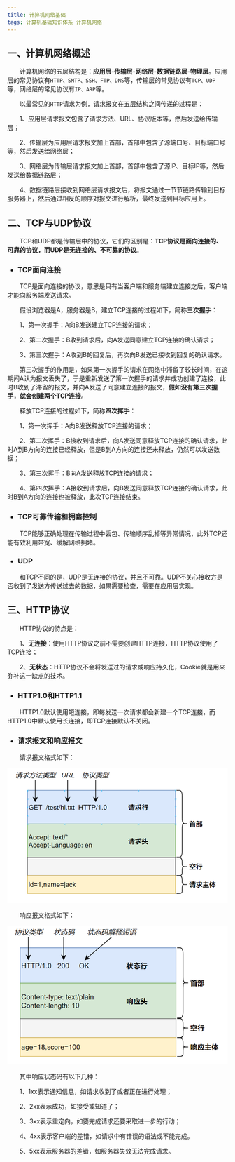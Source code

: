 ```yaml
---
title: 计算机网络基础
tags: 计算机基础知识体系 计算机网络
---
```


## 一、计算机网络概述

　　计算机网络的五层结构是：**应用层-传输层-网络层-数据链路层-物理层**。应用层的常见协议有`HTTP、SMTP、SSH、FTP、DNS`等，传输层的常见协议有`TCP、UDP`等，网络层的常见协议有`IP、ARP`等。

　　以最常见的`HTTP`请求为例，请求报文在五层结构之间传递的过程是：

　　1、应用层请求报文包含了请求方法、URL、协议版本等，然后发送给传输层；

　　2、传输层为应用层请求报文加上首部，首部中包含了源端口号、目标端口号等，然后发送给网络层；

　　3、网络层为传输层请求报文加上首部，首部中包含了源IP、目标IP等，然后发送给数据链路层；

　　4、数据链路层接收到网络层请求报文后，将报文通过一节节链路传输到目标服务器上，然后通过相反的顺序对报文进行解析，最终发送到目标应用上。

## 二、TCP与UDP协议

　　TCP和UDP都是传输层中的协议，它们的区别是：**TCP协议是面向连接的、可靠的协议，而UDP是无连接的、不可靠的协议**。

* ### TCP面向连接

　　TCP是面向连接的协议，意思是只有当客户端和服务端建立连接之后，客户端才能向服务端发送请求。

　　假设浏览器是A，服务器是B，建立TCP连接的过程如下，简称**三次握手**：

　　1、第一次握手：A向B发送建立TCP连接的请求；

　　2、第二次握手：B收到请求后，向A发送同意建立TCP连接的确认请求；

　　3、第三次握手：A收到B的回复后，再次向B发送已接收到回复的确认请求。

　　第三次握手的作用是，如果第一次握手的请求在网络中滞留了较长时间，在这期间A认为报文丢失了，于是重新发送了第一次握手的请求并成功创建了连接，此时B收到了滞留的报文，并向A发送了同意建立连接的报文，**假如没有第三次握手，就会创建两个TCP连接**。

　　释放TCP连接的过程如下，简称**四次挥手**：

　　1、第一次挥手：A向B发送释放TCP连接的请求；

　　2、第二次挥手：B接收到请求后，向A发送同意释放TCP连接的确认请求，此时A到B方向的连接已经释放，但是B到A方向的连接还未释放，仍然可以发送数据；

　　3、第三次挥手：B向A发送释放TCP连接的请求；

　　4、第四次挥手：A接收到请求后，向B发送同意释放TCP连接的确认请求，此时B到A方向的连接也被释放，此次TCP连接结束。

* ### TCP可靠传输和拥塞控制

　　TCP能够正确处理在传输过程中丢包、传输顺序乱掉等异常情况，此外TCP还能有效利用带宽、缓解网络拥堵。

* ### UDP

　　和TCP不同的是，UDP是无连接的协议，并且不可靠。UDP不关心接收方是否收到了发送方传送过去的数据，如果需要检查，需要在应用层实现。

## 三、HTTP协议

　　HTTP协议的特点是：

　　1、**无连接**：使用HTTP协议之前不需要创建HTTP连接，HTTP协议使用了TCP连接；

　　2、**无状态**：HTTP协议不会将发送过的请求或响应持久化，Cookie就是用来弥补这一缺点的技术。

* ### HTTP1.0和HTTP1.1

　　HTTP1.0默认使用短连接，即每发送一次请求都会新建一个TCP连接，而HTTP1.0中默认使用长连接，即TCP连接默认不关闭。

* ### 请求报文和响应报文

　　请求报文格式如下：

![http请求报文格式](/assets/img/java/http请求报文格式.png)

　　响应报文格式如下：

![http响应报文格式](/assets/img/java/http响应报文格式.png)

　　其中响应状态码有以下几种：

　　1、1xx表示通知信息，如请求收到了或者正在进行处理；

　　2、2xx表示成功，如接受或知道了；

　　3、3xx表示重定向，如要完成请求还要采取进一步的行动；

　　4、4xx表示客户端的差错，如请求中有错误的语法或不能完成。

　　5、5xx表示服务器的差错，如服务器失效无法完成请求。